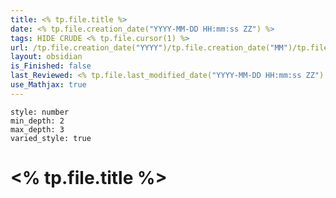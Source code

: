 ```yaml
---
title: <% tp.file.title %>
date: <% tp.file.creation_date("YYYY-MM-DD HH:mm:ss ZZ") %>
tags: HIDE CRUDE <% tp.file.cursor(1) %>
url: /tp.file.creation_date("YYYY")/tp.file.creation_date("MM")/tp.file.creation_date("DD")/<% tp.file.title %>
layout: obsidian
is_Finished: false
last_Reviewed: <% tp.file.last_modified_date("YYYY-MM-DD HH:mm:ss ZZ") %>
use_Mathjax: true
---
```


```toc
style: number
min_depth: 2
max_depth: 3
varied_style: true
```

# <% tp.file.title %>
